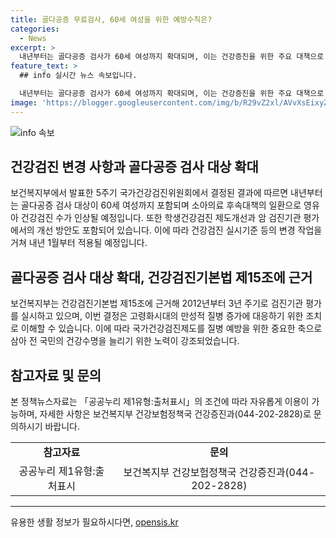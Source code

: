 ```yaml
---
title: 골다공증 무료검사, 60세 여성을 위한 예방수칙은?
categories:
  - News
excerpt: >
  내년부터는 골다공증 검사가 60세 여성까지 확대되며, 이는 건강증진을 위한 주요 대책으로 발표되었다. 또한 영유아 건강검진 수도 인상되고, 검진기관들의 질 관리 동기부여가 강화될 예정이다. 복지부 차관은 만성적 질병 예방과 건강수명 연장을 위해 노력한다고 밝혔다. 이러한 정책 변경은 내년 1월부터 적용되며, 건강증진과 예방을 위한 전환적인 의료체계가 필요하다는 것을 강조하였다.
feature_text: >
  ## info 실시간 뉴스 속보입니다.

  내년부터는 골다공증 검사가 60세 여성까지 확대되며, 이는 건강증진을 위한 주요 대책으로 발표되었다. 또한 영유아 건강검진 수도 인상되고, 검진기관들의 질 관리 동기부여가 강화될 예정이다. 복지부 차관은 만성적 질병 예방과 건강수명 연장을 위해 노력한다고 밝혔다. 이러한 정책 변경은 내년 1월부터 적용되며, 건강증진과 예방을 위한 전환적인 의료체계가 필요하다는 것을 강조하였다.
image: 'https://blogger.googleusercontent.com/img/b/R29vZ2xl/AVvXsEixyZcFfHzMRdzZMjFBmAUKJYCLCGyLL1o632UiGVXcaFdKo_bkvkuCioo0uUKlGfBVcT3P84aROyZIXSBEx3Aw5nCQ3pTgDom1WDC4m8eifvWiAmWEEVb4x6G_l8C0QH225ldMjyaFvpxGEBGNO37VmDTDMHGhJPq73UglMfDca1-0aw/s1600/blogspot.png'
---
```


<p><img src="https://blogger.googleusercontent.com/img/b/R29vZ2xl/AVvXsEixyZcFfHzMRdzZMjFBmAUKJYCLCGyLL1o632UiGVXcaFdKo_bkvkuCioo0uUKlGfBVcT3P84aROyZIXSBEx3Aw5nCQ3pTgDom1WDC4m8eifvWiAmWEEVb4x6G_l8C0QH225ldMjyaFvpxGEBGNO37VmDTDMHGhJPq73UglMfDca1-0aw/s1600/blogspot.png" alt="info 속보" /></p>

<h2 data-ke-size="size26">건강검진 변경 사항과 골다공증 검사 대상 확대</h2>

<p data-ke-size="size16">보건복지부에서 발표한 5주기 국가건강검진위원회에서 결정된 결과에 따르면 내년부터는 골다공증 검사 대상이 60세 여성까지 포함되며 소아의료 후속대책의 일환으로 영유아 건강검진 수가 인상될 예정입니다. 또한 학생건강검진 제도개선과 암 검진기관 평가에서의 개선 방안도 포함되어 있습니다. 이에 따라 건강검진 실시기준 등의 변경 작업을 거쳐 내년 1월부터 적용될 예정입니다.</p>

<h2 data-ke-size="size26">골다공증 검사 대상 확대, 건강검진기본법 제15조에 근거</h2>

<p data-ke-size="size16">보건복지부는 건강검진기본법 제15조에 근거해 2012년부터 3년 주기로 검진기관 평가를 실시하고 있으며, 이번 결정은 고령화시대의 만성적 질병 증가에 대응하기 위한 조치로 이해할 수 있습니다. 이에 따라 국가건강검진제도를 질병 예방을 위한 중요한 축으로 삼아 전 국민의 건강수명을 늘리기 위한 노력이 강조되었습니다.</p>

<h2 data-ke-size="size26">참고자료 및 문의</h2>

<p data-ke-size="size16">본 정책뉴스자료는 「공공누리 제1유형:출처표시」의 조건에 따라 자유롭게 이용이 가능하며, 자세한 사항은 보건복지부 건강보험정책국 건강증진과(044-202-2828)로 문의하시기 바랍니다.</p>

<table>
  <tr>
    <td style="text-align: center; height: 17px;"><b>참고자료</b></td>
    <td style="text-align: center; height: 17px;"><b>문의</b></td>
  </tr>
  <tr>
    <td style="text-align: center; height: 17px;">공공누리 제1유형:출처표시</td>
    <td style="text-align: center; height: 17px;">보건복지부 건강보험정책국 건강증진과(044-202-2828)</td>
  </tr>
</table>

<hr>
유용한 생활 정보가 필요하시다면, <a href="https://opensis.kr" rel="dofollow">opensis.kr</a>


